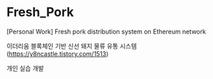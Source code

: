 # Fresh_Pork
[Personal Work] Fresh pork distribution system on Ethereum network

이더리움 블록체인 기반 신선 돼지 물류 유통 시스템 (https://y8ncastle.tistory.com/1513)

개인 실습 개발
